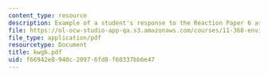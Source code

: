 ```yaml
---
content_type: resource
description: Example of a student's response to the Reaction Paper 6 assignment.
file: https://ol-ocw-studio-app-qa.s3.amazonaws.com/courses/11-368-environmental-justice-fall-2004/f66942e8940c20976fd8f60337bb6e47_kwg6.pdf
file_type: application/pdf
resourcetype: Document
title: kwg6.pdf
uid: f66942e8-940c-2097-6fd8-f60337bb6e47
---
```


